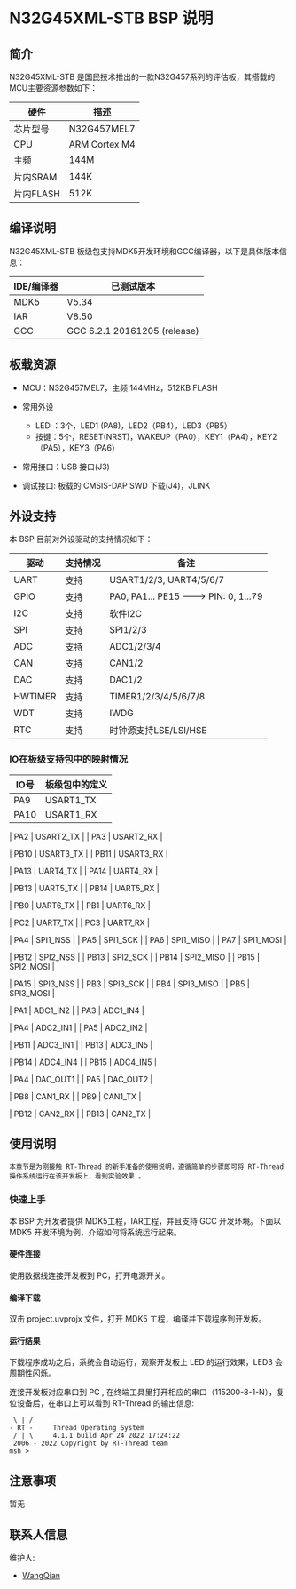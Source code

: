 # N32G45XML-STB BSP 说明

## 简介

N32G45XML-STB 是国民技术推出的一款N32G457系列的评估板，其搭载的MCU主要资源参数如下：

| 硬件      | 描述          |
| --------- | ------------- |
| 芯片型号  | N32G457MEL7   |
| CPU       | ARM Cortex M4 |
| 主频      | 144M          |
| 片内SRAM  | 144K          |
| 片内FLASH | 512K          |

## 编译说明

N32G45XML-STB 板级包支持MDK5开发环境和GCC编译器，以下是具体版本信息：

| IDE/编译器 | 已测试版本                   |
| ---------- | ---------------------------- |
| MDK5       | V5.34                        |
| IAR        | V8.50                        |
| GCC        | GCC 6.2.1 20161205 (release) |

## 板载资源

- MCU：N32G457MEL7，主频 144MHz，512KB FLASH
- 常用外设
  - LED ：3个，LED1 (PA8)，LED2（PB4），LED3（PB5）
  - 按键：5个，RESET(NRST)，WAKEUP（PA0），KEY1（PA4），KEY2（PA5），KEY3（PA6）

- 常用接口：USB 接口(J3)
- 调试接口: 板载的 CMSIS-DAP SWD 下载(J4)，JLINK

## 外设支持

本 BSP 目前对外设驱动的支持情况如下：

| 驱动      | 支持情况  |            备注                      |
| --------- | --------  | -------------------------------------|
| UART      | 支持      | USART1/2/3, UART4/5/6/7              |
| GPIO      | 支持      | PA0, PA1... PE15 ---> PIN: 0, 1...79 |
| I2C       | 支持      | 软件I2C                              |
| SPI       | 支持      | SPI1/2/3                             |
| ADC       | 支持      | ADC1/2/3/4                           |
| CAN       | 支持      | CAN1/2                               |
| DAC       | 支持      | DAC1/2                               |
| HWTIMER   | 支持      | TIMER1/2/3/4/5/6/7/8                 |
| WDT       | 支持      | IWDG                                 |
| RTC       | 支持      | 时钟源支持LSE/LSI/HSE                |  

### IO在板级支持包中的映射情况

| IO号 | 板级包中的定义 |
| ---- | -------------- |
| PA9  | USART1_TX      |
| PA10 | USART1_RX      |

| PA2  | USART2_TX      |
| PA3  | USART2_RX      |

| PB10 | USART3_TX      |
| PB11 | USART3_RX      |

| PA13 | UART4_TX       |
| PA14 | UART4_RX       |

| PB13 | UART5_TX       |
| PB14 | UART5_RX       |

| PB0  | UART6_TX       |
| PB1  | UART6_RX       |

| PC2  | UART7_TX       |
| PC3  | UART7_RX       |

| PA4  | SPI1_NSS       |
| PA5  | SPI1_SCK       |
| PA6  | SPI1_MISO      |
| PA7  | SPI1_MOSI      |

| PB12 | SPI2_NSS       |
| PB13 | SPI2_SCK       |
| PB14 | SPI2_MISO      |
| PB15 | SPI2_MOSI      |

| PA15 | SPI3_NSS       |
| PB3  | SPI3_SCK       |
| PB4  | SPI3_MISO      |
| PB5  | SPI3_MOSI      |

| PA1  | ADC1_IN2       |
| PA3  | ADC1_IN4       |

| PA4  | ADC2_IN1       |
| PA5  | ADC2_IN2       |

| PB11 | ADC3_IN1       |
| PB13 | ADC3_IN5       |

| PB14 | ADC4_IN4       |
| PB15 | ADC4_IN5       |

| PA4  | DAC_OUT1       |
| PA5  | DAC_OUT2       |

| PB8  | CAN1_RX        |
| PB9  | CAN1_TX        |

| PB12 | CAN2_RX        |
| PB13 | CAN2_TX        |

## 使用说明

    本章节是为刚接触 RT-Thread 的新手准备的使用说明，遵循简单的步骤即可将 RT-Thread 操作系统运行在该开发板上，看到实验效果 。

### 快速上手

本 BSP 为开发者提供 MDK5工程，IAR工程，并且支持 GCC 开发环境。下面以 MDK5 开发环境为例，介绍如何将系统运行起来。

#### 硬件连接

使用数据线连接开发板到 PC，打开电源开关。

#### 编译下载

双击 project.uvprojx 文件，打开 MDK5 工程，编译并下载程序到开发板。

#### 运行结果

下载程序成功之后，系统会自动运行，观察开发板上 LED 的运行效果，LED3 会周期性闪烁。

连接开发板对应串口到 PC , 在终端工具里打开相应的串口（115200-8-1-N），复位设备后，在串口上可以看到 RT-Thread 的输出信息:

```
 \ | /
- RT -     Thread Operating System
 / | \     4.1.1 build Apr 24 2022 17:24:22
 2006 - 2022 Copyright by RT-Thread team
msh >
```

## 注意事项

暂无

## 联系人信息

维护人:

- [WangQian](https://github.com/NationsHuanghanbin)
